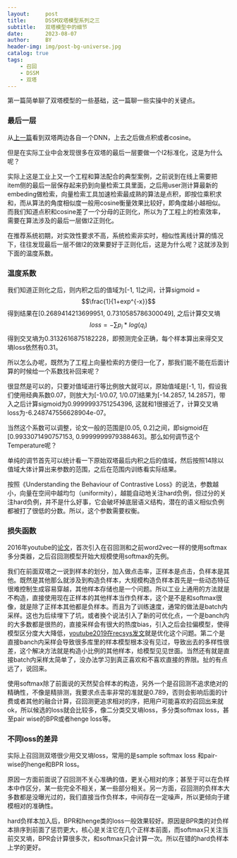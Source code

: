 ```yaml
---
layout:     post
title:      DSSM双塔模型系列之三
subtitle:   双塔模型中的细节
date:       2023-08-07
author:     BY
header-img: img/post-bg-universe.jpg
catalog: true
tags:
    - 召回
    - DSSM
    - 双塔
---
```


第一篇简单聊了双塔模型的一些基础，这一篇聊一些实操中的关键点。

### 最后一层

从[上一篇](http://yougth.top/2020/12/07/DSSM%E5%8F%8C%E5%A1%94%E6%A8%A1%E5%9E%8B%E7%B3%BB%E5%88%97%E4%B8%80/)看到双塔两边各自一个DNN，上去之后做点积或者cosine。

但是在实际工业中会发现很多在双塔的最后一层要做一个l2标准化，这是为什么呢？

实际上这是工业上又一个工程和算法配合的典型案例，之前说到在线上需要把item侧的最后一层保存起来扔到向量检索工具里面，之后用user测计算最新的embeding做检索，向量检索工具加速检索最成熟的算法是点积，即按位乘积求和，而从算法的角度相似度一般用cosine衡量效果比较好，即角度越小越相似。而我们知道点积和cosine差了一个分母的正则化，所以为了工程上的检索效率，需要在算法涉及的最后一层做l2正则化。

在推荐系统初期，对实效性要求不高，系统检索非实时，相似性离线计算的情况下，往往发现最后一层不做l2的效果要好于正则化后，这是为什么呢？这就涉及到下面的温度系数。

### 温度系数

我们知道正则化之后，则内积之后的值域为[-1, 1]之间，计算sigmoid = $$\frac{1}{1+exp^{-x}}$$得到结果在[0.2689414213699951, 0.7310585786300049], 之后计算交叉墒 $$loss  = -\sum p_i * log(q_i)$$得到交叉墒为0.3132616875182228，即预测完全正确，每个样本算出来得交叉墒loss依然有0.31。

所以怎么办呢，既然为了工程上向量检索的方便归一化了，那我们能不能在后面计算的时候给一个系数找补回来呢？

很显然是可以的，只要对值域进行等比例放大就可以，原始值域是[-1, 1]，假设我们使用经典系数0.07，则放大为[-1/0.07, 1/0.07]结果为[-14.2857, 14.2857]，带入之后计算sigmoid为0.9999993751254396, 这就和1很接近了，计算交叉墒loss为-6.248747556628904e-07。

当然这个系数可以调整，论文一般的范围是[0.05, 0.2]之间，即sigmoid在[0.9933071490757153, 0.9999999979388463]。那么如何调节这个Temperature呢？

单纯的调节首先可以统计看一下原始双塔最后内积之后的值域，然后按照14除以值域大体计算出来参数的范围，之后在范围内训练看实际结果。

按照《Understanding the Behaviour of Contrastive Loss》的说法，参数越小，向量在空间中越均匀（uniformity），越能自动地关注hard负例，但过分的关注hard负例，并不是什么好事，它会破坏掉底层语义结构，潜在的语义相似负例都被打了很低的分数。所以，这个参数需要权衡。

### 损失函数

2016年youtube的[论文](http://yougth.top/2019/09/11/youtube%E6%8E%A8%E8%8D%90%E8%AE%BA%E6%96%87%E4%B8%AD%E7%9A%84%E5%85%B3%E9%94%AE%E7%82%B9/)，首次引入在召回测和之前word2vec一样的使用softmax多分类器，之后召回测模型开始大规模使用softmax的先例。

我们在前面双塔之一说到样本的划分，加入做点击率，正样本是点击，负样本是其他。既然是其他那么就涉及到构造负样本，大规模构造负样本首先是一些动态特征很难控制生成容易穿越，其他样本存储也是一个问题。所以工业上通用的方法就是不构造，直接使用现在正样本的其他样本当作负样本，这个是不是和softmax很像，就是除了正样本其他都是负样本。而且为了训练速度，通常的做法是batch内采样。这也为后续埋下了坑，或者换个说法引入了新的可优化点，一个是banch内的大多数都是很热的，直接采样会有很大的热度bias，引入之后会拉偏模型，使得模型区分度大大降低，[youtube2019在recsys发文](http://yougth.top/2021/02/01/2019Recsys%E5%8F%8C%E5%A1%94%E5%8F%AC%E5%9B%9E%E8%AE%BA%E6%96%87%E7%B2%BE%E5%BA%A6/)就是优化这个问题。第二个是直接banch内采样会导致很多库里的样本模型根本没有见过，导致出去的多样性很差，这个解决方法就是构造小比例的其他样本，给模型见见世面。当然还有就是直接batch内采样太简单了，没办法学习到真正喜欢和不喜欢直接的界限。扯的有点远了，说回来。

使用softmax除了前面说的天然契合样本的构造，另外一个是召回测不追求绝对的精确性，不像是精排测，我要求点击率非常的准就是0.789，否则会影响后面的计费或者其他的融合计算，召回测更追求相对的序，把用户可能喜欢的召回出来就ok，所以候选的loss就会比较多，像二分类交叉墒loss，多分类softmax loss，甚至pair wise的BPR或者henge loss等。

### 不同loss的差异

实际上召回测双塔很少用交叉墒loss，常用的是sample softmax loss 和pair-wise的henge和BPR loss。

原因一方面前面说了召回测不关心准确的值，更关心相对的序；甚至于可以在负样本中作区分，某一些完全不相关，某一些部分相关。另一方面，召回测的负样本大多数都是没曝光过的，我们直接当作负样本，中间存在一定噪声，所以更倾向于建模相对的准确性。

hard负样本加入后，BPR和henge类的loss一般效果较好。原因是BPR类的对负样本排序到前面了惩罚更大，核心是关注它在几个正样本前面，而softmax只关注当前交叉墒，BPR会计算很多次，和softmax只会计算一次。所以在错的hard负样本上学的更好。


